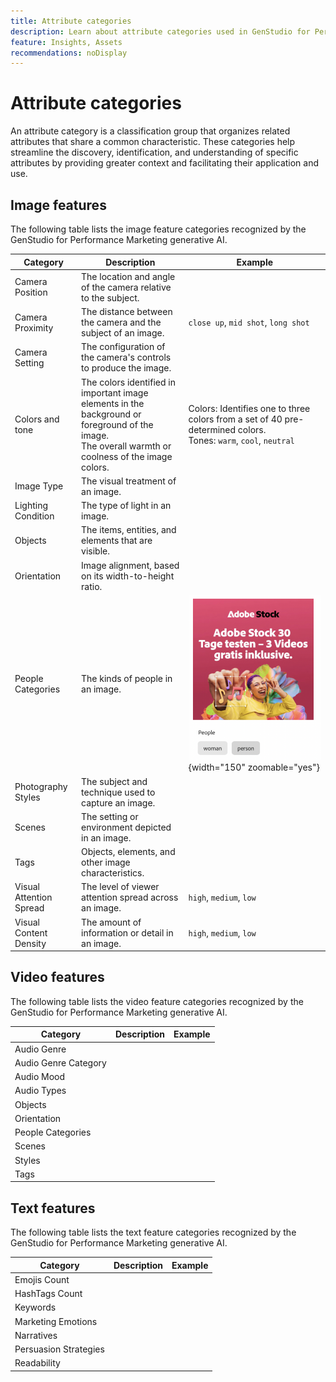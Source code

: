 ```yaml
---
title: Attribute categories
description: Learn about attribute categories used in GenStudio for Performance Marketing.
feature: Insights, Assets
recommendations: noDisplay
---
```

# Attribute categories

An attribute category is a classification group that organizes related attributes that share a common characteristic. These categories help streamline the discovery, identification, and understanding of specific attributes by providing greater context and facilitating their application and use.

## Image features

The following table lists the image feature categories recognized by the GenStudio for Performance Marketing generative AI.

<!-- For the writer, turn off word wrap to work with these tables. In VSCode, toggle View - Word Wrap. -->

| Category                | Description                                                                                           | Example                                                                                                                                                                        |
|-------------------------|-------------------------------------------------------------------------------------------------------|--------------------------------------------------------------------------------------------------------------------------------------------------------------------------------|
| Camera Position         | The location and angle of the camera relative to the subject.                                         |                                                                               |
| Camera Proximity        | The distance between the camera and the subject of an image.                                          | `close up`, `mid shot`, `long shot`                                                                                                                                                                                        |
| Camera Setting          | The configuration of the camera's controls to produce the image.                                      |                 |
| Colors and tone         | The colors identified in important image elements in the background or foreground of the image.<br>The overall warmth or coolness of the image colors. | Colors: Identifies one to three colors from a set of 40 pre-determined colors.<br>Tones: `warm`, `cool`, `neutral`                                                        |
| Image Type              | The visual treatment of an image.                                                                     |                                                                                                          |
| Lighting Condition      | The type of light in an image.                                                                        |                                                                          |
| Objects                 | The items, entities, and elements that are visible.                                                   |                                                                                                                                                                                |
| Orientation             | Image alignment, based on its width-to-height ratio.                                                  |                                                                                                                                                                                |
| People Categories       | The kinds of people in an image.                                                                      | ![woman person dancing](../../assets/category/people-categories.png){width="150" zoomable="yes"}                                                                                                                            |
| Photography Styles      | The subject and technique used to capture an image.                                                   |  |
| Scenes                  | The setting or environment depicted in an image.                                                      |                                                                                                                                                                               |
| Tags                    | Objects, elements, and other image characteristics.                                                   |                                                                                                                                                                                           |
| Visual Attention Spread | The level of viewer attention spread across an image.                                                 | `high`, `medium`, `low`                                                                                                                                                                                                    |
| Visual Content Density  | The amount of information or detail in an image.                                                      | `high`, `medium`, `low`                                                                                                                                                                                                    |

## Video features

The following table lists the video feature categories recognized by the GenStudio for Performance Marketing generative AI.

<!-- For the writer, turn off word wrap to work with these tables. In VSCode, toggle View - Word Wrap. -->

| Category            | Description | Example |
|---------------------|-------------|--------|
| Audio Genre         |             |        |
| Audio Genre Category|             |        |
| Audio Mood          |             |        |
| Audio Types         |             |        |
| Objects             |             |        |
| Orientation         |             |        |
| People Categories   |             |        |
| Scenes              |             |        |
| Styles              |             |        |
| Tags                |             |        |

## Text features

The following table lists the text feature categories recognized by the GenStudio for Performance Marketing generative AI.

<!-- For the writer, turn off word wrap to work with these tables. In VSCode, toggle View - Word Wrap. -->

| Category             | Description | Example |
|----------------------|-------------|--------|
| Emojis Count         |             |        |
| HashTags Count       |             |        |
| Keywords             |             |        |
| Marketing Emotions   |             |        |
| Narratives           |             |        |
| Persuasion Strategies|             |        |
| Readability          |             |        |
